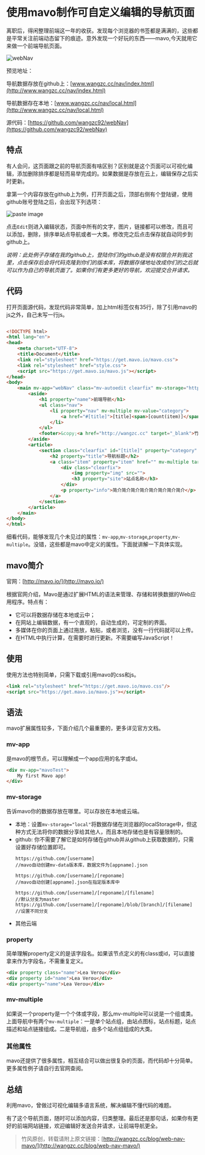 # 使用mavo制作可自定义编辑的导航页面

离职后，得闲整理前端这一年的收获。发现每个浏览器的书签都是满满的，这些都是平常关注前端动态留下的痕迹。意外发现一个好玩的东西——mavo,今天就用它来做一个前端导航页面。

![webNav](http://ofi3qxlvd.bkt.clouddn.com/150163313034620rgmif1.png?imageslim)

预览地址：

导航数据存放在github上：[www.wangzc.cc/nav/index.html](http://www.wangzc.cc/nav/index.html)

导航数据存在本地：[www.wangzc.cc/nav/local.html](http://www.wangzc.cc/nav/local.html)

源代码：[https://github.com/wangzc92/webNav](https://github.com/wangzc92/webNav)

## 特点
有人会问，这页面跟之前的导航页面有啥区别？区别就是这个页面可以可视化编辑，添加删除排序都是轻而易举完成的。如果数据是存放在云上，编辑保存之后实时更新。

拿第一个内容存放在github上为例，打开页面之后，顶部右侧有个登陆键，使用github账号登陆之后，会出现下列选项：

![paste image](http://ofi3qxlvd.bkt.clouddn.com/1501635907601kdx3cum9.png?imageslim)

点击`Edit`则进入编辑状态，页面中所有的文字，图片，链接都可以修改，而且可以添加，删除，排序单站点导航或者一大类。修改完之后点击保存就自动同步到github上。

*说明：此处例子存储在我的github上，登陆你们的github是没有权限合并到我这里，点击保存后会将代码克隆到你们的版本库，将数据存储地址改成你们的之后就可以作为自己的导航页面了。如果你们有更多更好的导航，欢迎提交合并请求。*

## 代码
打开页面源代码，发现代码非常简单，加上html标签仅有35行，除了引用mavo的js之外，自己未写一行js。

```html

<!DOCTYPE html>
<html lang="en">
<head>
	<meta charset="UTF-8">
	<title>Document</title>
	<link rel="stylesheet" href="https://get.mavo.io/mavo.css">
	<link rel="stylesheet" href="style.css">
	<script src="https://get.mavo.io/mavo.js"></script>
</head>
<body>
	<main mv-app="webNav" class="mv-autoedit clearfix" mv-storage="https://github.com/wangzc92/webNav">
		<aside>
			<h1 property="name">前端导航</h1>
			<ul class="nav">
				<li property="nav" mv-multiple mv-value="category">
					<a href="#[title]">[title]<span>[count(item)]</span></a>
				</li>
			</ul>
			<footer>&copy;<a href="http://wangzc.cc" target="_blank">竹风欣海笑</a></footer>
		</aside>
		<article>
			<section class="clearfix" id="[title]" property="category" mv-multiple>
				<h2 property="title">导航标题</h2>
				<a class="item" property="item" href="" mv-multiple target="_blank">
					<div class="clearfix">
						<img property="img" src="">
						<h3 property="site">站点名称</h3>
					</div>
					<p property="info">简介简介简介简介简介简介简介简介</p>
				</a>
			</section>
		</article>
	</main>
</body>
</html>
```

细看代码，能够发现几个未见过的属性：`mv-app`,`mv-storage`,`property`,`mv-multiple`。没错，这些都是mavo中定义的属性。下面就讲解一下具体实现。

## mavo简介
官网：[http://mavo.io/](http://mavo.io/)

根据官网介绍，Mavo是通过扩展HTML的语法来管理、存储和转换数据的Web应用程序。特点有：

* 它可以将数据存储在本地或云中；
* 在网站上编辑数据，有一个直观的，自动生成的，可定制的界面。
* 多媒体在你的页面上通过拖放，粘贴，或者浏览，没有一行代码就可以上传。
* 在HTML中执行计算，在需要时进行更新。不需要编写JavaScript！

## 使用
使用方法也特别简单，只需下载或引用mavo的css和js。
```html
<link rel="stylesheet" href="https://get.mavo.io/mavo.css"/>
<script src="https://get.mavo.io/mavo.js"></script>
```

## 语法
mavo扩展属性较多，下面介绍几个最重要的，更多详见官方文档。

### mv-app
是mavo的根节点，可以理解成一个app应用的名字或id。

```html
<div mv-app="mavoTest">
	My first Mavo app!
</div>
```

### mv-storage
告诉mavo你的数据存放在哪里。可以存放在本地或云端。

* 本地：设置`mv-storage="local"`将数据存储在浏览器的localStorage中，但这种方式无法将你的数据分享给其他人，而且本地存储也是有容量限制的。
* github: 你不需要了解它是如何存储在github并从github上获取数据的，只需设置好存储位置即可。
	```
    https://github.com/[username]
    //mavo自动创建mv-data版本库，数据文件为[appname].json
    
    https://github.com/[username]/[reponame]
    //mavo自动创建[appname].json在指定版本库中
    
    https://github.com/[username]/[reponame]/[filename]
    //默认分支为master
   https://github.com/[username]/[reponame]/blob/[branch]/[filename]
   //设置不同分支
   ```
* 其他云端

### property
简单理解property定义的是该字段名。如果该节点定义的有class或id，可以直接拿来作为字段名，不需重复定义。

```html
<div property class="name">Lea Verou</div>
<div property id="name">Lea Verou</div>
<div property="name">Lea Verou</div>
```
### mv-multiple
如果说一个property是一个个体或字段，那么mv-multiple可以说是一个组或类。上面导航中有两个`mv-multiple`：一是单个站点组，由站点图标，站点标题，站点描述和站点链接组成。二是导航组，由多个站点组组成的大类。

### 其他属性
mavo还提供了很多属性，相互结合可以做出很复杂的页面，而代码却十分简单。更多属性例子请自行去官网查阅。

## 总结
利用mavo，曾做过可视化编辑多语言系统，解决编辑不懂代码的难题。

有了这个导航页面，随时可以添加内容，归类整理。最后还是那句话，如果你有更好的前端网站链接，欢迎编辑好发送合并请求，让前端导航更全。

>竹风原创，转载请附上原文链接：[http://wangzc.cc/blog/web-nav-mavo/](http://wangzc.cc/blog/web-nav-mavo/)
